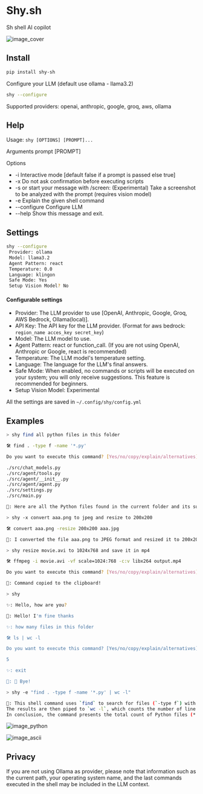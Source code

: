 # Shy.sh

Sh shell AI copilot

![image_cover](./docs/images/sh.gif)

## Install

```sh
pip install shy-sh
```

Configure your LLM (default use ollama - llama3.2)

```sh
shy --configure
```

Supported providers: openai, anthropic, google, groq, aws, ollama

## Help

Usage: `shy [OPTIONS] [PROMPT]...`

Arguments
prompt [PROMPT]

Options

- -i Interactive mode [default false if a prompt is passed else true]
- -x Do not ask confirmation before executing scripts
- -s or start your message with /screen: (Experimental) Take a screenshot to be analyzed with the prompt (requires vision model)
- -e Explain the given shell command
- --configure Configure LLM
- --help Show this message and exit.

## Settings

```sh
shy --configure
 Provider: ollama
 Model: llama3.2
 Agent Pattern: react
 Temperature: 0.0
 Language: klingon
 Safe Mode: Yes
 Setup Vision Model? No
```

#### Configurable settings

- Provider: The LLM provider to use [OpenAI, Anthropic, Google, Groq, AWS Bedrock, Ollama(local)].
- API Key: The API key for the LLM provider. (Format for aws bedrock: `region_name acces_key secret_key`)
- Model: The LLM model to use.
- Agent Pattern: react or function_call. (If you are not using OpenAI, Anthropic or Google, react is recommended)
- Temperature: The LLM model's temperature setting.
- Language: The language for the LLM's final answers.
- Safe Mode: When enabled, no commands or scripts will be executed on your system; you will only receive suggestions. This feature is recommended for beginners.
- Setup Vision Model: Experimental

All the settings are saved in `~/.config/shy/config.yml`

## Examples

```sh
> shy find all python files in this folder

🛠️ find . -type f -name '*.py'

Do you want to execute this command? [Yes/no/copy/explain/alternatives]:

./src/chat_models.py
./src/agent/tools.py
./src/agent/__init__.py
./src/agent/agent.py
./src/settings.py
./src/main.py

🤖: Here are all the Python files found in the current folder and its subfolders.
```

```sh
> shy -x convert aaa.png to jpeg and resize to 200x200

🛠️ convert aaa.png -resize 200x200 aaa.jpg

🤖: I converted the file aaa.png to JPEG format and resized it to 200x200 pixels.
```

```sh
> shy resize movie.avi to 1024x768 and save it in mp4

🛠️ ffmpeg -i movie.avi -vf scale=1024:768 -c:v libx264 output.mp4

Do you want to execute this command? [Yes/no/copy/explain/alternatives]: c

🤖: Command copied to the clipboard!
```

```sh
> shy

✨: Hello, how are you?

🤖: Hello! I'm fine thanks

✨: how many files in this folder

🛠️ ls | wc -l

Do you want to execute this command? [Yes/no/copy/explain/alternatives]:

5

✨: exit

🤖: 👋 Bye!
```

```sh
> shy -e "find . -type f -name '*.py' | wc -l"

🤖: This shell command uses `find` to search for files (`-type f`) with the extension `.py` (`-name '*.py'`) in the current directory (`.`) and its subdirectories.
The results are then piped to `wc -l`, which counts the number of line.
In conclusion, the command presents the total count of Python files (*.py) located within the current directory and its subdirectories.
```

![image_python](./docs/images/python.gif)

![image_ascii](./docs/images/ascii.gif)

## Privacy

If you are not using Ollama as provider, please note that information such as the current path, your operating system name, and the last commands executed in the shell may be included in the LLM context.
